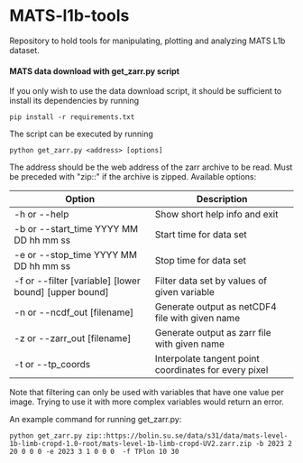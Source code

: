 # MATS-l1b-tools
Repository to hold tools for manipulating, plotting and analyzing MATS L1b dataset. 


#### MATS data download with get_zarr.py script
If you only wish to use the data download script, it should be sufficient to install its dependencies by running

    pip install -r requirements.txt

The script can be executed by running 

    python get_zarr.py <address> [options]

The address should be the web address of the zarr archive to be read. Must be preceded with "zip::" if the archive is zipped. Available options:

| Option    | Description |
| --------- | ----------- |                       
|-h or --help                           | Show short help info and exit |
|-b or --start_time YYYY MM DD hh mm ss | Start time for data set |
|-e or --stop_time YYYY MM DD hh mm ss  | Stop time for data set |
|-f or --filter [variable] [lower bound] [upper bound] | Filter data set by values of given variable |
|-n or --ncdf_out [filename]            | Generate output as netCDF4 file with given name |
|-z or --zarr_out [filename]            | Generate output as zarr file with given name |
|-t or --tp_coords                      | Interpolate tangent point coordinates for every pixel |

Note that filtering can only be used with variables that have one value per image. Trying to use it with more complex variables would return an error.

An example command for running get_zarr.py:

    python get_zarr.py zip::https://bolin.su.se/data/s31/data/mats-level-1b-limb-cropd-1.0-root/mats-level-1b-limb-cropd-UV2.zarr.zip -b 2023 2 20 0 0 0 -e 2023 3 1 0 0 0  -f TPlon 10 30
